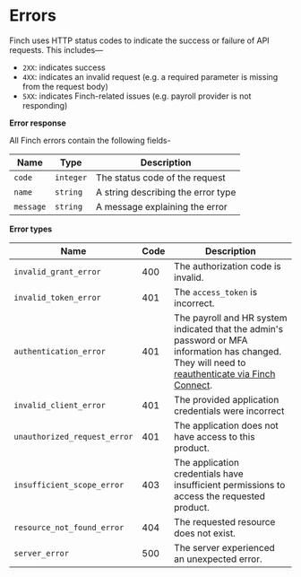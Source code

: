 # Errors

Finch uses HTTP status codes to indicate the success or failure of API requests. This includes— 
* `2XX`: indicates success
* `4XX`: indicates an invalid request (e.g. a required parameter is missing from the request body)
* `5XX`: indicates Finch-related issues (e.g. payroll provider is not responding)

**Error response**

All Finch errors contain the following fields-

Name | Type | Description
-----|------|------------
`code` | `integer` | The status code of the request
`name` | `string` | A string describing the error type
`message` | `string` | A message explaining the error

**Error types**

Name | Code | Description
------|--------|--------------
`invalid_grant_error` | 400 | The authorization code is invalid.
`invalid_token_error` | 401 | The `access_token` is incorrect.
`authentication_error` | 401 | The payroll and HR system indicated that the admin's password or MFA information has changed. They will need to [reauthenticate via Finch Connect](./4-Reauthentication.md).
`invalid_client_error` | 401 | The provided application credentials were incorrect
`unauthorized_request_error` | 401 | The application does not have access to this product.
`insufficient_scope_error` | 403 | The application credentials have insufficient permissions to access the requested product.
`resource_not_found_error` | 404 | The requested resource does not exist.
`server_error` | 500 | The server experienced an unexpected error.
